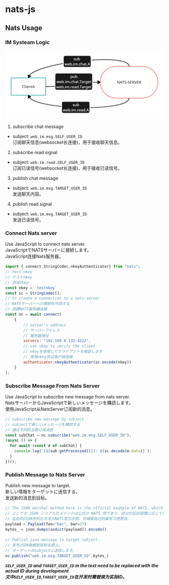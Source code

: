 # nats-js
## Nats Usage
### IM Systeam Logic
![image](./Untitled%20Workspace.png)
1. subscribe chat message  
* subject: `web.im.msg.SELF_USER_ID`  
订阅聊天信息(websocket长连接)，用于接收聊天信息。  
2. subscribe read signal  
* subject: `web.im.read.SELF_USER_ID`  
订阅已读信号(websocket长连接)，用于接收已读信号。  
3. publish chat message  
* subject: `web.im.msg.TARGET_USER_ID`  
发送聊天内容。  
4. publish read signal  
* subject: `web.im.msg.TARGET_USER_ID`  
发送已读信号。  
### Connect Nats server
Use JavaScript to connect nats server.  
JavaScriptでNATSサーバーに接続します。  
JavaScript连接Nats服务器。  
```javascript
import { connect,StringCodec,nkeyAuthenticator} from "nats";
// test nkey
// テストnkey
// 测试nkey
const nkey = `testnkey`
const sc = StringCodec();
// to create a connection to a nats-server
// NATSサーバーへの接続を作成する
// 创建NATS服务器连接
const nc = await connect(
    {
        // server's address 
        // サーバーアドレス
        // 服务器地址
        servers: "192.168.0.132:4222",
        // use nkey to verify the client
        // nkeyを使用してクライアントを検証します
        // 使用nkey验证客户端连接
        authenticator:nkeyAuthenticator(sc.encode(nkey))
    }
);
```
### Subscribe Message From Nats Server
Use JavaScript to subscribe new message from nats server.  
NatsサーバーからJavaScriptで新しいメッセージを購読します。  
使用JavaScript从NatsServer订阅新的消息。
```javascript
// subscribe new message by subject
// subjectで新しいメッセージを購読する
// 通过不同的主题订阅消息
const subChat = nc.subscribe("web.im.msg.SELF_USER_ID");
(async () => {
  for await (const m of subChat) {
    console.log(`[${sub.getProcessed()}]: ${sc.decode(m.data)}`);
  }
})();
```
### Publish Message to Nats Server  
Publish new message to target.  
新しい情報をターゲットに送信する。  
发送新的消息到目标。  
```javascript
// The JSON marshal method here is the official example of NATS, which can be changed according to your own writing habits.
// ここでの JSON シリアル化メソッドは公式の NATS 例であり、自分の記述習慣に応じて変更できます。
// 此处的JSON序列化方法为NATS官方示例，可根据自己的编写习惯更改。
payload = Payload(foo="bar", bar=27)
bytes_ = json.dumps(asdict(payload)).encode()

// Publish json message to target subject.
// 发布JSON数据到目标主题上。
// ターゲットのsubjectに送信します。  
nc.publish("web.im.msg.TARGET_USER_ID",bytes_)
```
***`SELF_USER_ID` and `TARGET_USER_ID` in the text need to be replaced with the actual ID during development***  
***文中`SELF_USER_ID`,`TARGET_USER_ID`在开发时需替换为实际ID。***  